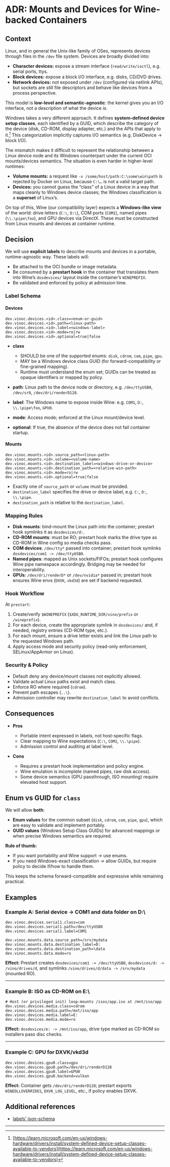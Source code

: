 # ADR: Mounts and Devices for Wine-backed Containers

## Context

Linux, and in general the Unix-like family of OSes, represents devices through files in the `/dev` file system. Devices are broadly divided into:

* **Character devices:** expose a stream interface (`read/write/ioctl`), e.g. serial ports, ttys.
* **Block devices:** expose a block I/O interface, e.g. disks, CD/DVD drives.
* **Network devices:** not exposed under `/dev` (configured via netlink APIs), but sockets are still file descriptors and behave like devices from a process perspective.

This model is **low-level and semantic-agnostic**: the kernel gives you an I/O interface, not a description of what the device *is*.

Windows takes a very different approach. It defines **system-defined device setup classes**, each identified by a GUID, which describe the category of the device (disk, CD-ROM, display adapter, etc.) and the APIs that apply to it.[^win-device-classes] This categorization implicitly captures I/O semantics (e.g. DiskDevice → block I/O).

The mismatch makes it difficult to represent the relationship between a Linux device node and its Windows counterpart under the current OCI mounts/devices semantics. The situation is even harder in higher-level runtimes:

* **Volume mounts:** a request like `-v /some/host/path:C:\some\win\path` is rejected by Docker on Linux, because `C:\…` is not a valid target path.
* **Devices:** you cannot guess the “class” of a Linux device in a way that maps cleanly to Windows device classes; the Windows classification is a **superset** of Linux’s.

On top of this, Wine (our compatibility layer) expects a **Windows-like view** of the world: drive letters (`C:\`, `D:\`), COM ports (`COM1`), named pipes (`\\.\pipe\foo`), and GPU devices via DirectX. These must be constructed from Linux mounts and devices at container runtime.

## Decision

We will use **explicit labels** to describe mounts and devices in a portable, runtime-agnostic way. These labels will:

* Be attached to the OCI bundle or image metadata.
* Be consumed by a **prestart hook** in the container that translates them into Wine’s `dosdevices/` layout inside the container’s `WINEPREFIX`.
* Be validated and enforced by policy at admission time.

### Label Schema

#### Devices

```
dev.vinoc.devices.<id>.class=<enum-or-guid>
dev.vinoc.devices.<id>.path=<linux-path>
dev.vinoc.devices.<id>.label=<windows-label>
dev.vinoc.devices.<id>.mode=ro|rw
dev.vinoc.devices.<id>.optional=true|false
```

* **class**

  * SHOULD be one of the supported enums: `disk`, `cdrom`, `com`, `pipe`, `gpu`.
  * MAY be a Windows device class GUID (for forward-compatibility or fine-grained mapping).
  * Runtime must understand the enum set; GUIDs can be treated as opaque identifiers or mapped by policy.
* **path**: Linux path to the device node or directory, e.g. `/dev/ttyUSB0`, `/dev/sr0`, `/dev/dri/renderD128`.
* **label**: The Windows name to expose inside Wine: e.g. `COM1`, `D:`, `\\.\pipe\foo`, `GPU0`.
* **mode**: Access mode; enforced at the Linux mount/device level.
* **optional**: If true, the absence of the device does not fail container startup.

#### Mounts

```
dev.vinoc.mounts.<id>.source_path=<linux-path>
dev.vinoc.mounts.<id>.volume=<volume-name>
dev.vinoc.mounts.<id>.destination_label=<windows-drive-or-device>
dev.vinoc.mounts.<id>.destination_path=<relative-win-path>
dev.vinoc.mounts.<id>.mode=ro|rw
dev.vinoc.mounts.<id>.optional=true|false
```

* Exactly one of `source_path` or `volume` must be provided.
* `destination_label` specifies the drive or device label, e.g. `C:`, `D:`, `\\.\pipe`.
* `destination_path` is relative to the `destination_label`.

### Mapping Rules

* **Disk mounts**: bind-mount the Linux path into the container; prestart hook symlinks it as `dosdevices/d:`.
* **CD-ROM mounts**: must be RO; prestart hook marks the drive type as CD-ROM in Wine config so media checks pass.
* **COM devices**: `/dev/tty*` passed into container; prestart hook symlinks `dosdevices/com1 -> /dev/ttyUSB0`.
* **Named pipes**: mapped as Unix sockets/FIFOs; prestart hook configures Wine pipe namespace accordingly. Bridging may be needed for interoperability.
* **GPUs**: `/dev/dri/renderD*` or `/dev/nvidia*` passed in; prestart hook ensures Wine envs (`DXVK`, `vkd3d`) are set if backend requested.

### Hook Workflow

At `prestart`:

1. Create/verify `$WINEPREFIX` (`$XDG_RUNTIME_DIR/vino/prefix` or `/wineprefix`).
2. For each device, create the appropriate symlink in `dosdevices/` and, if needed, registry entries (CD-ROM type, etc.).
3. For each mount, ensure a drive letter exists and link the Linux path to the requested Windows path.
4. Apply access mode and security policy (read-only enforcement, SELinux/AppArmor on Linux).

### Security & Policy

* Default deny any device/mount classes not explicitly allowed.
* Validate actual Linux paths exist and match class.
* Enforce RO where required (`cdrom`).
* Prevent path escapes (`..\`).
* Admission controller may rewrite `destination_label` to avoid conflicts.

## Consequences

* **Pros**

  * Portable intent expressed in labels, not host-specific flags.
  * Clear mapping to Wine expectations (`C:\`, `COM1`, `\\.\pipe`).
  * Admission control and auditing at label level.
* **Cons**

  * Requires a prestart hook implementation and policy engine.
  * Wine emulation is incomplete (named pipes, raw disk access).
  * Some device semantics (GPU passthrough, ISO mounting) require elevated host support.

## Enum vs GUID for `class`

We will allow **both**:

* **Enum values** for the common subset (`disk`, `cdrom`, `com`, `pipe`, `gpu`), which are easy to validate and implement portably.
* **GUID values** (Windows Setup Class GUIDs) for advanced mappings or when precise Windows semantics are required.

**Rule of thumb:**

* If you want portability and Wine support → use enums.
* If you need Windows-exact classification → allow GUIDs, but require policy to decide if/how to handle them.

This keeps the schema forward-compatible and expressive while remaining practical.

## Examples

### Example A: Serial device → COM1 and data folder on D:\\

```
dev.vinoc.devices.serial1.class=com
dev.vinoc.devices.serial1.path=/dev/ttyUSB0
dev.vinoc.devices.serial1.label=COM1

dev.vinoc.mounts.data.source_path=/srv/mydata
dev.vinoc.mounts.data.destination_label=D:
dev.vinoc.mounts.data.destination_path=\data
dev.vinoc.mounts.data.mode=ro
```

**Effect:** Prestart creates `dosdevices/com1 -> /dev/ttyUSB0`, `dosdevices/d: -> /vino/drives/d`, and symlinks `/vino/drives/d/data -> /srv/mydata` (mounted RO).

---

### Example B: ISO as CD-ROM on E:\\

```
# Host (or privileged init) loop-mounts /isos/app.iso at /mnt/iso/app
dev.vinoc.devices.media.class=cdrom
dev.vinoc.devices.media.path=/mnt/iso/app
dev.vinoc.devices.media.label=E:
dev.vinoc.devices.media.mode=ro
```

**Effect:** `dosdevices/e: -> /mnt/iso/app`, drive type marked as CD-ROM so installers pass disc checks.

---

### Example C: GPU for DXVK/vkd3d

```
dev.vinoc.devices.gpu0.class=gpu
dev.vinoc.devices.gpu0.path=/dev/dri/renderD128
dev.vinoc.devices.gpu0.label=GPU0
dev.vinoc.devices.gpu0.backend=vulkan
```

**Effect:** Container gets `/dev/dri/renderD128`; prestart exports `WINEDLLOVERRIDES`, `DXVK_LOG_LEVEL`, etc., if policy enables DXVK.

## Additional references

- [labels' json-schema](./labels.schema.json)

---

[^win-device-classes]: [https://learn.microsoft.com/en-us/windows-hardware/drivers/install/system-defined-device-setup-classes-available-to-vendors](https://learn.microsoft.com/en-us/windows-hardware/drivers/install/system-defined-device-setup-classes-available-to-vendors)
